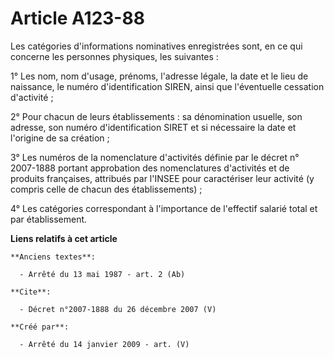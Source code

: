 # Article A123-88

Les catégories d'informations nominatives enregistrées sont, en ce qui concerne les personnes physiques, les suivantes :

1° Les nom, nom d'usage, prénoms, l'adresse légale, la date et le lieu de naissance, le numéro d'identification SIREN, ainsi
que l'éventuelle cessation d'activité ; 

2° Pour chacun de leurs établissements : sa dénomination usuelle, son adresse, son numéro d'identification SIRET et si
nécessaire la date et l'origine de sa création ; 

3° Les numéros de la nomenclature d'activités définie par le décret n° 2007-1888 portant approbation des nomenclatures
d'activités et de produits françaises, attribués par l'INSEE pour caractériser leur activité (y compris celle de chacun des
établissements) ; 

4° Les catégories correspondant à l'importance de l'effectif salarié total et par établissement.

**Liens relatifs à cet article**

	**Anciens textes**:

	  - Arrêté du 13 mai 1987 - art. 2 (Ab)

	**Cite**:

	  - Décret n°2007-1888 du 26 décembre 2007 (V)

	**Créé par**:

	  - Arrêté du 14 janvier 2009 - art. (V)
